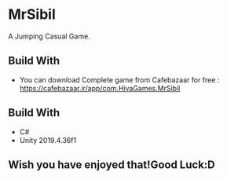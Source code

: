 # MrSibil

A Jumping Casual Game.

## Build With
* You can download Complete game from Cafebazaar for free :
  https://cafebazaar.ir/app/com.HivaGames.MrSibil

## Build With

* C#
* Unity 2019.4.36f1

## Wish you have enjoyed that!Good Luck:D
 
